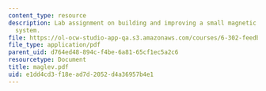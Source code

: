 ```yaml
---
content_type: resource
description: Lab assignment on building and improving a small magnetic levitation
  system.
file: https://ol-ocw-studio-app-qa.s3.amazonaws.com/courses/6-302-feedback-systems-spring-2007/e1dd4cd3f18ead7d2052d4a36957b4e1_maglev.pdf
file_type: application/pdf
parent_uid: d764ed48-894c-f4be-6a81-65cf1ec5a2c6
resourcetype: Document
title: maglev.pdf
uid: e1dd4cd3-f18e-ad7d-2052-d4a36957b4e1
---
```

